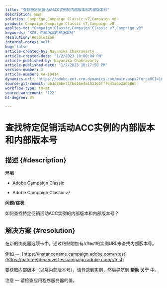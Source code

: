 ```yaml
---
title: "查找特定促销活动ACC实例的内部版本和内部版本号"
description: 描述
solution: Campaign,Campaign Classic v7,Campaign v8
product: Campaign,Campaign Classic v7,Campaign v8
applies-to: "Campaign Classic,Campaign Classic v7,Campaign v8"
keywords: "KCS，内部版本内部版本号"
resolution: Resolution
internal-notes: null
bug: false
article-created-by: Nayanika Chakravarty
article-created-date: "1/2/2023 10:00:04 PM"
article-published-by: Nayanika Chakravarty
article-published-date: "1/2/2023 10:17:50 PM"
version-number: 3
article-number: KA-19414
dynamics-url: "https://adobe-ent.crm.dynamics.com/main.aspx?forceUCI=1&pagetype=entityrecord&etn=knowledgearticle&id=ea0086ce-e88a-ed11-81ac-6045bd006c82"
source-git-commit: b63d86be71fbd16e4a183162fff641a6b2a05865
workflow-type: tm+mt
source-wordcount: '122'
ht-degree: 8%

---
```


# 查找特定促销活动ACC实例的内部版本和内部版本号

## 描述 {#description}


<b>环境</b>

- Adobe Campaign Classic

- Adobe Campaign Classic v7

<b>问题/症状</b>

如何查找特定促销活动ACC实例的内部版本和内部版本号？


## 解决方案 {#resolution}


在新的浏览器选项卡中，通过粘贴附加有/r/test的实例URL来查找内部版本号。

例如 —  [https://instancename.campaign.adobe.com/r/test](https://natureetdecouvertes.campaign.adobe.com/r/test)

要获取内部版本（以及内部版本号），请登录到实例，然后导航到 <b>帮助</b> <b>关于</b> 中。

注意<b> </b> — 请检查应用程序服务器的值。
